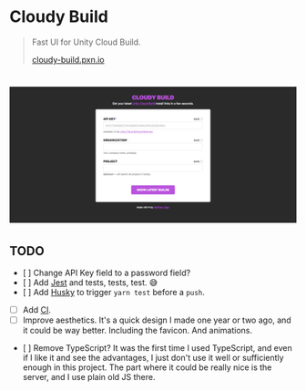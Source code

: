 # Cloudy Build

> Fast UI for Unity Cloud Build.
>
> [cloudy-build.pxn.io](https://cloudy-build.pxn.io/)

# ![Cloudy Build](header.png)

## TODO

- [ ] Change API Key field to a password field?
- [ ] Add [Jest](https://jestjs.io/) and tests, tests, test. 😅
- [ ] Add [Husky](https://www.npmjs.com/package/husky) to trigger `yarn test` before a `push`.
- [ ] Add [CI](https://travis-ci.org/).
- [ ] Improve aesthetics. It's a quick design I made one year or two ago, and it could be way better. Including the favicon. And animations.
- [ ] Remove TypeScript? It was the first time I used TypeScript, and even if I like it and see the advantages, I just don't use it well or sufficiently enough in this project. The part where it could be really nice is the server, and I use plain old JS there.
